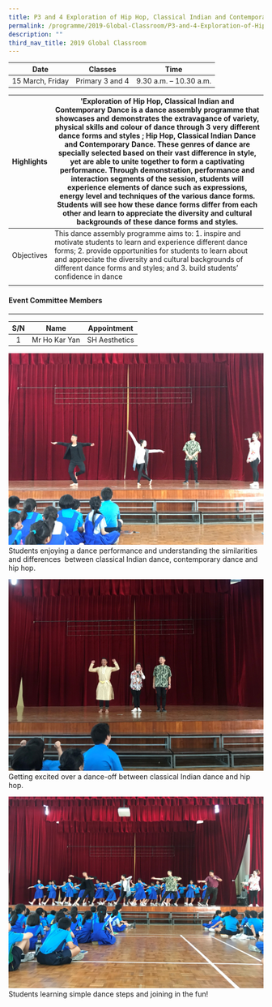 ```yaml
---
title: P3 and 4 Exploration of Hip Hop, Classical Indian and Contemporary Dance
permalink: /programme/2019-Global-Classroom/P3-and-4-Exploration-of-Hip-Hop-Classical-and-Contemporary-Dance/
description: ""
third_nav_title: 2019 Global Classroom
---
```

| Date | Classes | Time |
|:---:|:---:|:---:|
| 15 March, Friday | Primary 3 and 4 | 9.30 a.m. – 10.30 a.m. |

| Highlights | 'Exploration of Hip Hop, Classical Indian and Contemporary Dance is a dance assembly programme that showcases and demonstrates the extravagance of variety, physical skills and colour of dance through 3 very different dance forms and styles ; Hip Hop, Classical Indian Dance and Contemporary Dance. These genres of dance are specially selected based on their vast difference in style, yet are able to unite together to form a captivating performance. Through demonstration, performance and interaction segments of the session, students will experience elements of dance such as expressions, energy level and techniques of the various dance forms. Students will see how these dance forms differ from each other and learn to appreciate the diversity and cultural backgrounds of these dance forms and styles.   |
|---|---|
| Objectives | This dance assembly programme aims to:  1.    inspire and motivate students to learn and experience different dance forms; 2.    provide opportunities for students to learn about and appreciate the diversity and cultural backgrounds of different dance forms and styles; and 3.    build students’ confidence in dance   |
|   |  |

#### Event Committee Members
-----------------------

| S/N | Name | Appointment |
|:---:|:---:|:---:|
| 1 | Mr Ho Kar Yan | SH Aesthetics |

![](/images/Programme/Global%20Classroom/2019%20Global%20Classroom/P3%20and%204%20Exploration/d5.jpg)Students enjoying a dance performance and understanding the similarities and differences 
between classical Indian dance, contemporary dance and hip hop.

![](/images/Programme/Global%20Classroom/2019%20Global%20Classroom/P3%20and%204%20Exploration/d6.jpg)Getting excited over a dance-off between classical Indian dance and hip hop.

![](/images/Programme/Global%20Classroom/2019%20Global%20Classroom/P3%20and%204%20Exploration/d7.jpg)Students learning simple dance steps and joining in the fun!